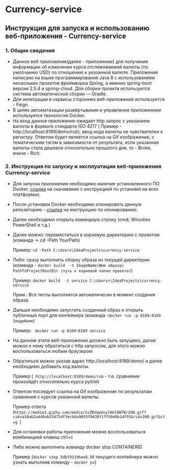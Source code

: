 # Currency-service
## Инструкция для запуска и использованию веб-приложения - Currency-service


### 1.                            Общие сведения


* Данное веб приложение(далее - приложение) для получения информации об изменении курса отслеживаемой валюты (по умолчанию USD) по отношению к указанной  валюте.
  Приложение написано на языке программирования Java 8 с использованием нескольких проектов фреймворка Spring, 
а именно spring-boot версии 2.5.4 и spring-cloud. Для сборки проекта используется система автоматической сборки — Gradle.  
* Для интеграции в сервисы сторонних веб-приложений используется  - Feign. 
* В целях автоматизации развёртывания и управления приложением используется технология Docker. 
* На вход данное приложение ожидает http запрос с указанием валюты в формате стандарта  ISO 4217 ( Пример - http://localhost:8189/demo/rub), ввод кода валюты не чувствителен к регистру. Ответом будет является ссылка на Gif изображение, с тематическим тэгом в зависимости от результата, если указанная валюты стала дешевле относительно прошлого дня, то - Broke, иначе - Rich.

### 2. Инструкция по запуску и эксплуатации веб-приложения Currency-service
* Для запуска приложения необходимо наличие  установленного ПО Docker, [ссылка](https://docs.docker.com/get-docker/) на скачивание с инструкцией по установкt на всех платформах.
* После установки Docker необходимо клонировать данную репозиторию  - 
[ссылка](https://docs.github.com/en/get-started/getting-started-with-git/about-remote-repositories) на инструкцию по клонированию.
* Далее необходимо открыть командную строку (cmd, Winodws PowerShell и т.д.)
* Далее можно: переместиться в корневую директорию с проектом (команда -> cd -Path YourPath)  

  Пример: ```cd -Path C:\Users\IdeaProjects\currency-service```
* Либо: сразу выполнить сборку образа из текущей директории (команда -  ```docker build  -t ImageName(Имя образа) PathToProjectRootDir (путь к корневой папке проекта)```)  

  Пример: ``` docker build  -t service C:\Users>\IdeaProjects\currency-service ```  
  
  Прим.: Все тесты выполнятся автоматически в момент создания образа.
* Дальше необходимо запустить созданный образ и открыть публичный порт для контейнера (команда -```docker run -p 8189:8189 ImageName```)  

  Пример: ``` docker run -p 8189:8189 service```
* На данном этапе веб-приложение должно быть запущено, далее можно к нему обратиться с http запросом, для этого можно воспользоваться любым браузером
* Обратиться можно указав адрес http://localhost:8189/demo/ и далее необходимо добавить код валюты.  
  
  Пример (``` http://localhost:8189/demo/rub``` - т.е. сравнение произойдёт относительно  курса рубля)
* Ответом последует ссылка на Gif изображение по результатам сравнения с курсов указанной валюты.  
  
  Пример ответа (```https://media3.giphy.com/media/1vZ8VqwUuylHml8W7B/200.gif?cid=a10a62a449ab25472df3ecb6a9055f9430f1ff50d8b14f55&rid=200.gif&ct=g ```) 
*  Для остановки работы приложения можно воспользоваться комбинацией клавиш ctrl+c
*  Либо можно выполнить команду docker stop CONTAINERID  

   Пример (``` docker stop 5dbf93196ee8 ```. Id текущего контейнера можно узнать выполнив команду -  ``` docker ps ```)
 

